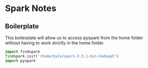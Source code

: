 # Spark Notes

## Boilerplate
This boilerplate will allow us to access pyspark from the home folder without having to work strictly in the home folder. 

```python
import findspark
findspark.init('/home/kyle/spark-3.3.1-bin-hadoop3')
import pyspark
```
